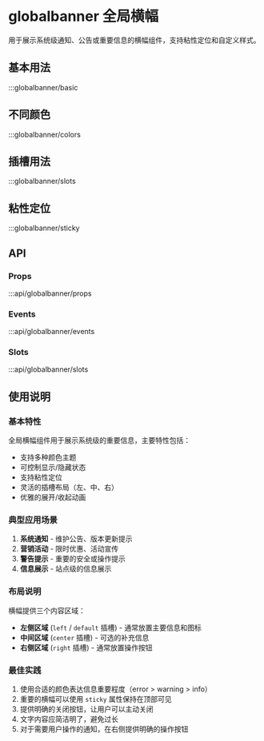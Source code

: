 # globalbanner 全局横幅

用于展示系统级通知、公告或重要信息的横幅组件，支持粘性定位和自定义样式。

## 基本用法

:::globalbanner/basic

## 不同颜色

:::globalbanner/colors

## 插槽用法

:::globalbanner/slots

## 粘性定位

:::globalbanner/sticky

## API

### Props
:::api/globalbanner/props

### Events
:::api/globalbanner/events

### Slots
:::api/globalbanner/slots

## 使用说明

### 基本特性

全局横幅组件用于展示系统级的重要信息，主要特性包括：

- 支持多种颜色主题
- 可控制显示/隐藏状态
- 支持粘性定位
- 灵活的插槽布局（左、中、右）
- 优雅的展开/收起动画

### 典型应用场景

1. **系统通知** - 维护公告、版本更新提示
2. **营销活动** - 限时优惠、活动宣传
3. **警告提示** - 重要的安全或操作提示
4. **信息展示** - 站点级的信息展示

### 布局说明

横幅提供三个内容区域：

- **左侧区域** (`left` / `default` 插槽) - 通常放置主要信息和图标
- **中间区域** (`center` 插槽) - 可选的补充信息
- **右侧区域** (`right` 插槽) - 通常放置操作按钮

### 最佳实践

1. 使用合适的颜色表达信息重要程度（error > warning > info）
2. 重要的横幅可以使用 `sticky` 属性保持在顶部可见
3. 提供明确的关闭按钮，让用户可以主动关闭
4. 文字内容应简洁明了，避免过长
5. 对于需要用户操作的通知，在右侧提供明确的操作按钮

